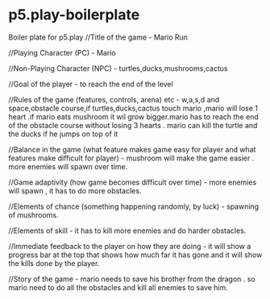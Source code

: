 # p5.play-boilerplate
Boiler plate for p5.play
//Title of the game - Mario Run


//Playing Character (PC) - Mario


//Non-Playing Character (NPC) - turtles,ducks,mushrooms,cactus


//Goal of the player - to reach the end of the level


//Rules of the game (features, controls, arena) etc - w,a,s,d and space,obstacle course,if turtles,ducks,cactus touch mario ,mario will lose 1 heart .if mario eats mushroom it wil grow bigger.mario has to reach the end of the obstacle course without losing 3 hearts . mario can kill the turtle and the ducks if he jumps on top of it


//Balance in the game (what feature makes game easy for player and what features make difficult for player) - mushroom will make the game easier . more enemies will spawn over time.


//Game adaptivity (how game becomes difficult over time) - more enemies will spawn , it has to do more obstacles.


//Elements of chance (something happening randomly, by luck) - spawning of mushrooms.


//Elements of skill - it has to kill more enemies and do harder obstacles.


//Immediate feedback to the player on how they are doing - it will show a progress bar at the top that shows how much far it has gone.and it will show the kills done by the player.

 
//Story of the game - mario needs to save his brother from the dragon . so mario need to do all the obstacles and kill all enemies to save him.


